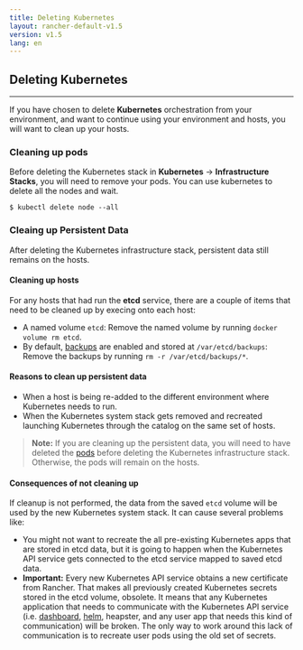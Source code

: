 ```yaml
---
title: Deleting Kubernetes
layout: rancher-default-v1.5
version: v1.5
lang: en
---
```


## Deleting Kubernetes
---

If you have chosen to delete **Kubernetes** orchestration from your environment, and want to continue using your environment and hosts, you will want to clean up your hosts.

### Cleaning up pods

Before deleting the Kubernetes stack in **Kubernetes** -> **Infrastructure Stacks**, you will need to remove your pods. You can use kubernetes to delete all the nodes and wait.

```
$ kubectl delete node --all
```

### Cleaing up Persistent Data

After deleting the Kubernetes infrastructure stack, persistent data still remains on the hosts.

#### Cleaning up hosts

For any hosts that had run the **etcd** service, there are a couple of items that need to be cleaned up by execing onto each host:

* A named volume `etcd`: Remove the named volume by running `docker volume rm etcd`.
* By default, [backups]({{site.baseurl}}/rancher/{{page.version}}/{{page.lang}}/kubernetes/backups) are enabled and stored at `/var/etcd/backups`: Remove the backups by running `rm -r /var/etcd/backups/*`.

#### Reasons to clean up persistent data

* When a host is being re-added to the different environment where Kubernetes needs to run.
* When the Kubernetes system stack gets removed and recreated launching Kubernetes through the catalog on the same set of hosts.

> **Note:** If you are cleaning up the persistent data, you will need to have deleted the [pods](#cleaning-up-pods) before deleting the Kubernetes infrastructure stack. Otherwise, the pods will remain on the hosts.

#### Consequences of not cleaning up

If cleanup is not performed, the data from the saved `etcd` volume will be used by the new Kubernetes system stack. It can cause several problems like:

* You might not want to recreate the all pre-existing Kubernetes apps that are stored in etcd data, but it is going to happen when the Kubernetes API service gets connected to the etcd service mapped to saved etcd data.
* **Important:** Every new Kubernetes API service obtains a new certificate from Rancher. That makes all previously created Kubernetes secrets stored in the etcd volume, obsolete. It means that any Kubernetes application that needs to communicate with the Kubernetes API service (i.e. [dashboard]({{site.baseurl}}/rancher/{{page.version}}/{{page.lang}}/kubernetes/addons/#dashboard), [helm]({{site.baseurl}}/rancher/{{page.version}}/{{page.lang}}/kubernetes/addons/#helm), heapster, and any user app that needs this kind of communication) will be broken. The only way to work around this lack of communication is to recreate user pods using the old set of secrets.
